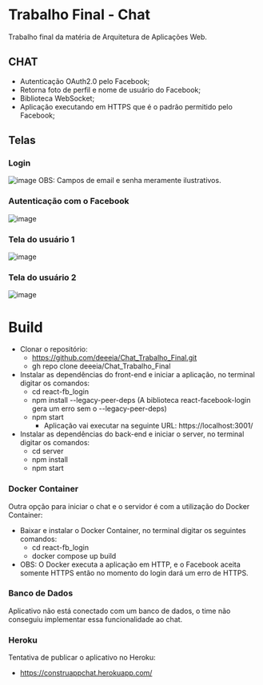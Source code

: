 # Trabalho Final - Chat
Trabalho final da matéria de Arquitetura de Aplicações Web.

## CHAT
* Autenticação OAuth2.0 pelo Facebook;
* Retorna foto de perfil e nome de usuário do Facebook;
* Biblioteca WebSocket;
* Aplicação executando em HTTPS que é o padrão permitido pelo Facebook;
## Telas
### Login
![image](https://user-images.githubusercontent.com/67376732/175220271-5f09fb27-8bd8-47ac-93af-4fcb3d06703f.png)
OBS: Campos de email e senha meramente ilustrativos.
### Autenticação com o Facebook
![image](https://user-images.githubusercontent.com/67376732/175220552-c5ac40c8-1d74-43a9-9f36-630d6ed06eb9.png)
### Tela do usuário 1
![image](https://user-images.githubusercontent.com/67376732/175220937-7425aa05-ce40-446c-8236-a85bd83fddc6.png)
### Tela do usuário 2
![image](https://user-images.githubusercontent.com/67376732/175220976-b3054bcd-f750-443f-b05d-bb0677f78a3e.png)


# Build
* Clonar o repositório:
  * https://github.com/deeeia/Chat_Trabalho_Final.git
  * gh repo clone deeeia/Chat_Trabalho_Final
* Instalar as dependências do front-end e iniciar a aplicação, no terminal digitar os comandos:
  * cd react-fb_login
  * npm install --legacy-peer-deps (A biblioteca react-facebook-login gera um erro sem o --legacy-peer-deps)
  * npm start
    * Aplicação vai executar na seguinte URL: https://localhost:3001/
* Instalar as dependências do back-end e iniciar o server, no terminal digitar os comandos:
  * cd server 
  * npm install
  * npm start
### Docker Container
Outra opção para iniciar o chat e o servidor é com a utilização do Docker Container:
* Baixar e instalar o Docker Container, no terminal digitar os seguintes comandos:
  * cd react-fb_login
  * docker compose up build
* OBS: O Docker executa a aplicação em HTTP, e o Facebook aceita somente HTTPS então no momento do login dará um erro de HTTPS. 
### Banco de Dados
Aplicativo não está conectado com um banco de dados, o time não conseguiu implementar essa funcionalidade ao chat.
### Heroku
Tentativa de publicar o aplicativo no Heroku:
* https://construappchat.herokuapp.com/
